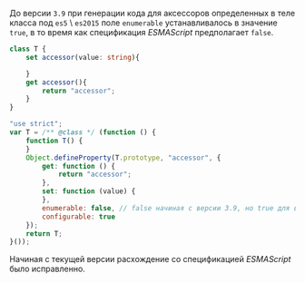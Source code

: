 До версии `3.9` при генерации кода для аксессоров определенных в теле класса под `es5` \ `es2015` поле `enumerable` устанавливалось в значение `true`, в то время как спецификация _ESMAScript_ предполагает `false`.

`````typescript
class T {
    set accessor(value: string){

    }
    get accessor(){
        return "accessor";
    }
}
`````
`````javascript
"use strict";
var T = /** @class */ (function () {
    function T() {
    }
    Object.defineProperty(T.prototype, "accessor", {
        get: function () {
            return "accessor";
        },
        set: function (value) {
        },
        enumerable: false, // false начиная с версии 3.9, но true для версий ниже
        configurable: true
    });
    return T;
}());
`````

Начиная с текущей версии расхождение со спецификацией _ESMAScript_ было исправленно.
